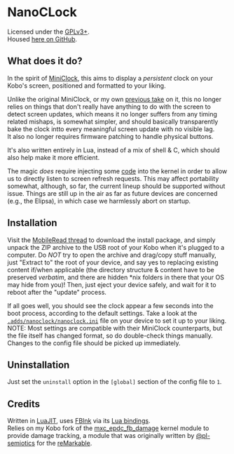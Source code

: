 # NanoCLock

Licensed under the [GPLv3+](/LICENSE).  
Housed [here on GitHub](https://github.com/NiLuJe/NanoClock).

## What does it do?

In the spirit of [MiniClock](https://www.mobileread.com/forums/showpost.php?p=3762123&postcount=6), this aims to display a *persistent* clock on your Kobo's screen, positioned and formatted to your liking.

Unlike the original MiniClock, or my own [previous take](https://www.mobileread.com/forums/showpost.php?p=3898594&postcount=311) on it, this no longer relies on things that don't really have anything to do with the screen to detect screen updates, which means it no longer suffers from any timing related mishaps, is somewhat simpler, and should basically transparently bake the clock intto every meaningful screen update with no visible lag.  
It also no longer requires firmware patching to handle physical buttons.

It's also written entirely in Lua, instead of a mix of shell & C, which should also help make it more efficient.

The magic *does* require injecting some [code](https://github.com/NiLuJe/mxc_epdc_fb_damage) into the kernel in order to allow us to directly listen to screen refresh requests. This may affect portability somewhat, although, so far, the current lineup should be supported without issue. Things are still up in the air as far as future devices are concerned (e.g., the Elipsa), in which case we harmlessly abort on startup.

## Installation

Visit the [MobileRead thread](https://www.mobileread.com/forums/showthread.php?t=340047) to download the install package, and simply unpack the ZIP archive to the USB root of your Kobo when it's plugged to a computer. Do *NOT* try to open the archive and drag/copy stuff manually, just "Extract to" the root of your device, and say yes to replacing existing content if/when applicable (the directory structure & content have to be preserved *verbatim*, and there are hidden *nix folders in there that your OS may hide from you)! Then, just eject your device safely, and wait for it to reboot after the "update" process.

If all goes well, you should see the clock appear a few seconds into the boot process, according to the default settings. Take a look at the [`.adds/nanoclock/nanoclock.ini`](config/nanoclock.ini) file on your device to set it up to your liking.  
NOTE: Most settings are compatible with their MiniClock counterparts, but the file itself has changed format, so do double-check things manually.
Changes to the config file should be picked up immediately.


## Uninstallation

Just set the `uninstall` option in the `[global]` section of the config file to `1`.

## Credits

Written in [LuaJIT](https://github.com/LuaJIT/LuaJIT), uses [FBInk](https://github.com/NiLuJe/FBInk) via its [Lua bindings](https://github.com/NiLuJe/lua-fbink).  
Relies on my Kobo fork of the [mxc_epdc_fb_damage](https://github.com/NiLuJe/mxc_epdc_fb_damage) kernel module to provide damage tracking, a module that was originally written by [@pl-semiotics](https://github.com/pl-semiotics) for the [reMarkable](https://github.com/pl-semiotics/mxc_epdc_fb_damage).

<!-- kate: indent-mode cstyle; indent-width 4; replace-tabs on; remove-trailing-spaces none; -->
